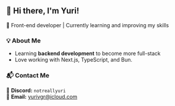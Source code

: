 ## 👋 Hi there, I'm Yuri!  
🚀 Front-end developer | Currently learning and improving my skills  
### 💡 About Me    
- Learning **backend development** to become more full-stack  
- Love working with Next.js, TypeScript, and Bun.   
### 📬 Contact Me  
💬 **Discord:** `notreallyuri`  
📧 **Email:** [yurivgr@icloud.com](mailto:yurivgr@icloud.com)  

